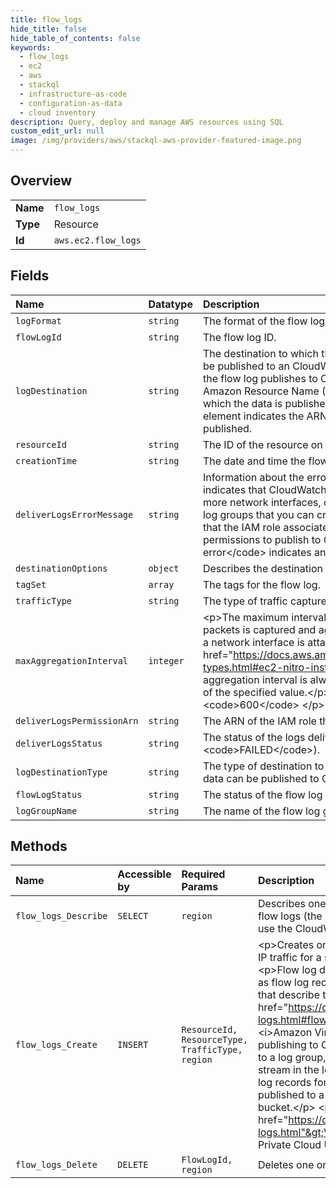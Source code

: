 ```yaml
---
title: flow_logs
hide_title: false
hide_table_of_contents: false
keywords:
  - flow_logs
  - ec2
  - aws    
  - stackql
  - infrastructure-as-code
  - configuration-as-data
  - cloud inventory
description: Query, deploy and manage AWS resources using SQL
custom_edit_url: null
image: /img/providers/aws/stackql-aws-provider-featured-image.png
---
```

  
    

## Overview
<table><tbody>
<tr><td><b>Name</b></td><td><code>flow_logs</code></td></tr>
<tr><td><b>Type</b></td><td>Resource</td></tr>
<tr><td><b>Id</b></td><td><code>aws.ec2.flow_logs</code></td></tr>
</tbody></table>

## Fields
| Name | Datatype | Description |
|:-----|:---------|:------------|
| `logFormat` | `string` | The format of the flow log record. |
| `flowLogId` | `string` | The flow log ID. |
| `logDestination` | `string` | The destination to which the flow log data is published. Flow log data can be published to an CloudWatch Logs log group or an Amazon S3 bucket. If the flow log publishes to CloudWatch Logs, this element indicates the Amazon Resource Name (ARN) of the CloudWatch Logs log group to which the data is published. If the flow log publishes to Amazon S3, this element indicates the ARN of the Amazon S3 bucket to which the data is published. |
| `resourceId` | `string` | The ID of the resource on which the flow log was created. |
| `creationTime` | `string` | The date and time the flow log was created. |
| `deliverLogsErrorMessage` | `string` | Information about the error that occurred. &lt;code&gt;Rate limited&lt;/code&gt; indicates that CloudWatch Logs throttling has been applied for one or more network interfaces, or that you've reached the limit on the number of log groups that you can create. &lt;code&gt;Access error&lt;/code&gt; indicates that the IAM role associated with the flow log does not have sufficient permissions to publish to CloudWatch Logs. &lt;code&gt;Unknown error&lt;/code&gt; indicates an internal error. |
| `destinationOptions` | `object` | Describes the destination options for a flow log. |
| `tagSet` | `array` | The tags for the flow log. |
| `trafficType` | `string` | The type of traffic captured for the flow log. |
| `maxAggregationInterval` | `integer` | &lt;p&gt;The maximum interval of time, in seconds, during which a flow of packets is captured and aggregated into a flow log record.&lt;/p&gt; &lt;p&gt;When a network interface is attached to a &lt;a href="https://docs.aws.amazon.com/AWSEC2/latest/UserGuide/instance-types.html#ec2-nitro-instances"&gt;Nitro-based instance&lt;/a&gt;, the aggregation interval is always 60 seconds (1 minute) or less, regardless of the specified value.&lt;/p&gt; &lt;p&gt;Valid Values: &lt;code&gt;60&lt;/code&gt; \| &lt;code&gt;600&lt;/code&gt; &lt;/p&gt; |
| `deliverLogsPermissionArn` | `string` | The ARN of the IAM role that posts logs to CloudWatch Logs. |
| `deliverLogsStatus` | `string` | The status of the logs delivery (&lt;code&gt;SUCCESS&lt;/code&gt; \| &lt;code&gt;FAILED&lt;/code&gt;). |
| `logDestinationType` | `string` | The type of destination to which the flow log data is published. Flow log data can be published to CloudWatch Logs or Amazon S3. |
| `flowLogStatus` | `string` | The status of the flow log (&lt;code&gt;ACTIVE&lt;/code&gt;). |
| `logGroupName` | `string` | The name of the flow log group. |
## Methods
| Name | Accessible by | Required Params | Description |
|:-----|:--------------|:----------------|:------------|
| `flow_logs_Describe` | `SELECT` | `region` | Describes one or more flow logs. To view the information in your flow logs (the log streams for the network interfaces), you must use the CloudWatch Logs console or the CloudWatch Logs API. |
| `flow_logs_Create` | `INSERT` | `ResourceId, ResourceType, TrafficType, region` | &lt;p&gt;Creates one or more flow logs to capture information about IP traffic for a specific network interface, subnet, or VPC. &lt;/p&gt; &lt;p&gt;Flow log data for a monitored network interface is recorded as flow log records, which are log events consisting of fields that describe the traffic flow. For more information, see &lt;a href="https://docs.aws.amazon.com/vpc/latest/userguide/flow-logs.html#flow-log-records"&gt;Flow log records&lt;/a&gt; in the &lt;i&gt;Amazon Virtual Private Cloud User Guide&lt;/i&gt;.&lt;/p&gt; &lt;p&gt;When publishing to CloudWatch Logs, flow log records are published to a log group, and each network interface has a unique log stream in the log group. When publishing to Amazon S3, flow log records for all of the monitored network interfaces are published to a single log file object that is stored in the specified bucket.&lt;/p&gt; &lt;p&gt;For more information, see &lt;a href="https://docs.aws.amazon.com/vpc/latest/userguide/flow-logs.html"&gt;VPC Flow Logs&lt;/a&gt; in the &lt;i&gt;Amazon Virtual Private Cloud User Guide&lt;/i&gt;.&lt;/p&gt; |
| `flow_logs_Delete` | `DELETE` | `FlowLogId, region` | Deletes one or more flow logs. |
